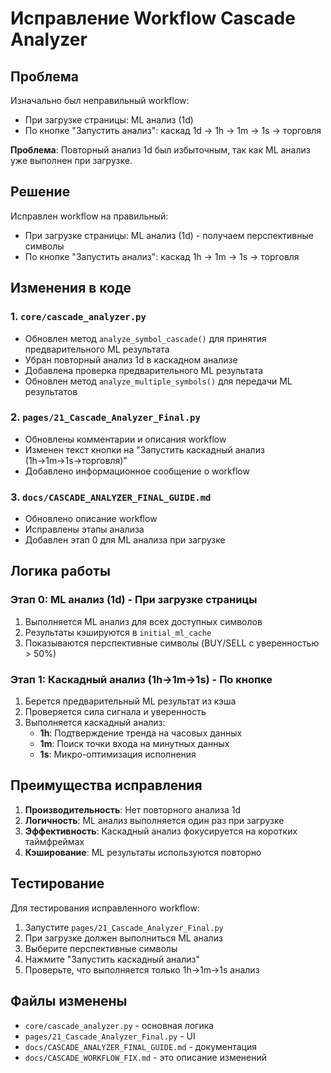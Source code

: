 # Исправление Workflow Cascade Analyzer

## Проблема
Изначально был неправильный workflow:
- При загрузке страницы: ML анализ (1d)
- По кнопке "Запустить анализ": каскад 1d → 1h → 1m → 1s → торговля

**Проблема**: Повторный анализ 1d был избыточным, так как ML анализ уже выполнен при загрузке.

## Решение
Исправлен workflow на правильный:
- При загрузке страницы: ML анализ (1d) - получаем перспективные символы
- По кнопке "Запустить анализ": каскад 1h → 1m → 1s → торговля

## Изменения в коде

### 1. `core/cascade_analyzer.py`
- Обновлен метод `analyze_symbol_cascade()` для принятия предварительного ML результата
- Убран повторный анализ 1d в каскадном анализе
- Добавлена проверка предварительного ML результата
- Обновлен метод `analyze_multiple_symbols()` для передачи ML результатов

### 2. `pages/21_Cascade_Analyzer_Final.py`
- Обновлены комментарии и описания workflow
- Изменен текст кнопки на "Запустить каскадный анализ (1h→1m→1s→торговля)"
- Добавлено информационное сообщение о workflow

### 3. `docs/CASCADE_ANALYZER_FINAL_GUIDE.md`
- Обновлено описание workflow
- Исправлены этапы анализа
- Добавлен этап 0 для ML анализа при загрузке

## Логика работы

### Этап 0: ML анализ (1d) - При загрузке страницы
1. Выполняется ML анализ для всех доступных символов
2. Результаты кэшируются в `initial_ml_cache`
3. Показываются перспективные символы (BUY/SELL с уверенностью > 50%)

### Этап 1: Каскадный анализ (1h→1m→1s) - По кнопке
1. Берется предварительный ML результат из кэша
2. Проверяется сила сигнала и уверенность
3. Выполняется каскадный анализ:
   - **1h**: Подтверждение тренда на часовых данных
   - **1m**: Поиск точки входа на минутных данных  
   - **1s**: Микро-оптимизация исполнения

## Преимущества исправления

1. **Производительность**: Нет повторного анализа 1d
2. **Логичность**: ML анализ выполняется один раз при загрузке
3. **Эффективность**: Каскадный анализ фокусируется на коротких таймфреймах
4. **Кэширование**: ML результаты используются повторно

## Тестирование

Для тестирования исправленного workflow:
1. Запустите `pages/21_Cascade_Analyzer_Final.py`
2. При загрузке должен выполниться ML анализ
3. Выберите перспективные символы
4. Нажмите "Запустить каскадный анализ"
5. Проверьте, что выполняется только 1h→1m→1s анализ

## Файлы изменены

- `core/cascade_analyzer.py` - основная логика
- `pages/21_Cascade_Analyzer_Final.py` - UI
- `docs/CASCADE_ANALYZER_FINAL_GUIDE.md` - документация
- `docs/CASCADE_WORKFLOW_FIX.md` - это описание изменений




